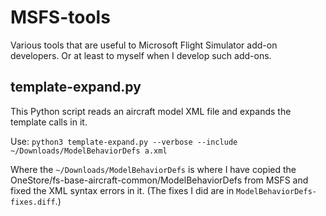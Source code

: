 # MSFS-tools

Various tools that are useful to Microsoft Flight Simulator add-on developers. Or at least to myself when I develop such add-ons.

## template-expand.py

This Python script reads an aircraft model XML file and expands the template calls in it.

Use: `python3 template-expand.py --verbose --include ~/Downloads/ModelBehaviorDefs a.xml`

Where the `~/Downloads/ModelBehaviorDefs` is where I have copied the OneStore/fs-base-aircraft-common/ModelBehaviorDefs from MSFS and
fixed the XML syntax errors in it. (The fixes I did are in `ModelBehaviorDefs-fixes.diff`.)
